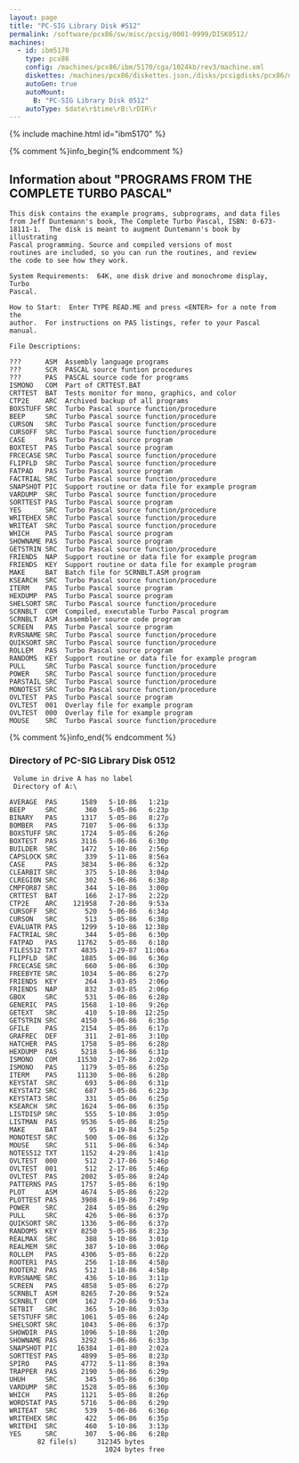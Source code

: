 ```yaml
---
layout: page
title: "PC-SIG Library Disk #512"
permalink: /software/pcx86/sw/misc/pcsig/0001-0999/DISK0512/
machines:
  - id: ibm5170
    type: pcx86
    config: /machines/pcx86/ibm/5170/cga/1024kb/rev3/machine.xml
    diskettes: /machines/pcx86/diskettes.json,/disks/pcsigdisks/pcx86/diskettes.json
    autoGen: true
    autoMount:
      B: "PC-SIG Library Disk 0512"
    autoType: $date\r$time\rB:\rDIR\r
---
```


{% include machine.html id="ibm5170" %}

{% comment %}info_begin{% endcomment %}

## Information about "PROGRAMS FROM THE COMPLETE TURBO PASCAL"

    This disk contains the example programs, subprograms, and data files
    from Jeff Duntemann's book, The Complete Turbo Pascal, ISBN: 0-673-
    18111-1.  The disk is meant to augment Duntemann's book by illustrating
    Pascal programming. Source and compiled versions of most
    routines are included, so you can run the routines, and review
    the code to see how they work.
    
    System Requirements:  64K, one disk drive and monochrome display, Turbo
    Pascal.
    
    How to Start:  Enter TYPE READ.ME and press <ENTER> for a note from the
    author.  For instructions on PAS listings, refer to your Pascal manual.
    
    File Descriptions:
    
    ???      ASM  Assembly language programs
    ???      SCR  PASCAL source funtion procedures
    ???      PAS  PASCAL source code for programs
    ISMONO   COM  Part of CRTTEST.BAT
    CRTTEST  BAT  Tests monitor for mono, graphics, and color
    CTP2E    ARC  Archived backup of all programs
    BOXSTUFF SRC  Turbo Pascal source function/procedure
    BEEP     SRC  Turbo Pascal source function/procedure
    CURSON   SRC  Turbo Pascal source function/procedure
    CURSOFF  SRC  Turbo Pascal source function/procedure
    CASE     PAS  Turbo Pascal source program
    BOXTEST  PAS  Turbo Pascal source program
    FRCECASE SRC  Turbo Pascal source function/procedure
    FLIPFLD  SRC  Turbo Pascal source function/procedure
    FATPAD   PAS  Turbo Pascal source program
    FACTRIAL SRC  Turbo Pascal source function/procedure
    SNAPSHOT PIC  Support routine or data file for example program
    VARDUMP  SRC  Turbo Pascal source function/procedure
    SORTTEST PAS  Turbo Pascal source program
    YES      SRC  Turbo Pascal source function/procedure
    WRITEHEX SRC  Turbo Pascal source function/procedure
    WRITEAT  SRC  Turbo Pascal source function/procedure
    WHICH    PAS  Turbo Pascal source program
    SHOWNAME PAS  Turbo Pascal source program
    GETSTRIN SRC  Turbo Pascal source function/procedure
    FRIENDS  NAP  Support routine or data file for example program
    FRIENDS  KEY  Support routine or data file for example program
    MAKE     BAT  Batch file for SCRNBLT.ASM program
    KSEARCH  SRC  Turbo Pascal source function/procedure
    ITERM    PAS  Turbo Pascal source program
    HEXDUMP  PAS  Turbo Pascal source program
    SHELSORT SRC  Turbo Pascal source function/procedure
    SCRNBLT  COM  Compiled, executable Turbo Pascal program
    SCRNBLT  ASM  Assembler source code program
    SCREEN   PAS  Turbo Pascal source program
    RVRSNAME SRC  Turbo Pascal source function/procedure
    QUIKSORT SRC  Turbo Pascal source function/procedure
    ROLLEM   PAS  Turbo Pascal source program
    RANDOMS  KEY  Support routine or data file for example program
    PULL     SRC  Turbo Pascal source function/procedure
    POWER    SRC  Turbo Pascal source function/procedure
    PARSTAIL SRC  Turbo Pascal source function/procedure
    MONOTEST SRC  Turbo Pascal source function/procedure
    OVLTEST  PAS  Turbo Pascal source program
    OVLTEST  001  Overlay file for example program
    OVLTEST  000  Overlay file for example program
    MOUSE    SRC  Turbo Pascal source function/procedure
{% comment %}info_end{% endcomment %}


### Directory of PC-SIG Library Disk 0512

     Volume in drive A has no label
     Directory of A:\

    AVERAGE  PAS      1589   5-10-86   1:21p
    BEEP     SRC       360   5-05-86   6:23p
    BINARY   PAS      1317   5-05-86   8:27p
    BOMBER   PAS      7107   5-06-86   6:33p
    BOXSTUFF SRC      1724   5-05-86   6:26p
    BOXTEST  PAS      3116   5-06-86   6:30p
    BUILDER  SRC      1472   5-10-86   2:56p
    CAPSLOCK SRC       339   5-11-86   8:56a
    CASE     PAS      3834   5-06-86   6:32p
    CLEARBIT SRC       375   5-10-86   3:04p
    CLREGION SRC       302   5-06-86   6:38p
    CMPFOR87 SRC       344   5-10-86   3:00p
    CRTTEST  BAT       166   2-17-86   2:22p
    CTP2E    ARC    121958   7-20-86   9:53a
    CURSOFF  SRC       520   5-06-86   6:34p
    CURSON   SRC       513   5-05-86   6:38p
    EVALUATR PAS      1299   5-10-86  12:38p
    FACTRIAL SRC       344   5-05-86   6:30p
    FATPAD   PAS     11762   5-05-86   6:18p
    FILES512 TXT      4835   1-29-87  11:06a
    FLIPFLD  SRC      1885   5-06-86   6:36p
    FRCECASE SRC       660   5-06-86   6:30p
    FREEBYTE SRC      1034   5-06-86   6:27p
    FRIENDS  KEY       264   3-03-85   2:06p
    FRIENDS  NAP       832   3-03-85   2:06p
    GBOX     SRC       531   5-06-86   6:28p
    GENERIC  PAS      1568   1-10-86   9:26p
    GETEXT   SRC       410   5-10-86  12:25p
    GETSTRIN SRC      4150   5-06-86   6:35p
    GFILE    PAS      2154   5-05-86   6:17p
    GRAFREC  DEF       311   2-01-86   3:10p
    HATCHER  PAS      1758   5-05-86   6:28p
    HEXDUMP  PAS      5218   5-06-86   6:31p
    ISMONO   COM     11530   2-17-86   2:02p
    ISMONO   PAS      1179   5-05-86   6:25p
    ITERM    PAS     11130   5-06-86   6:28p
    KEYSTAT  SRC       693   5-06-86   6:31p
    KEYSTAT2 SRC       687   5-05-86   6:23p
    KEYSTAT3 SRC       331   5-05-86   6:25p
    KSEARCH  SRC      1624   5-06-86   6:35p
    LISTDISP SRC       555   5-10-86   3:05p
    LISTMAN  PAS      9536   5-05-86   8:25p
    MAKE     BAT        95   8-19-84   5:25p
    MONOTEST SRC       500   5-06-86   6:32p
    MOUSE    SRC       511   5-06-86   6:34p
    NOTES512 TXT      1152   4-29-86   1:41p
    OVLTEST  000       512   2-17-86   5:46p
    OVLTEST  001       512   2-17-86   5:46p
    OVLTEST  PAS      2002   5-05-86   8:24p
    PATTERNS PAS      1757   5-05-86   6:19p
    PLOT     ASM      4674   5-05-86   6:22p
    PLOTTEST PAS      3908   6-19-86   7:49p
    POWER    SRC       284   5-05-86   6:29p
    PULL     SRC       426   5-06-86   6:37p
    QUIKSORT SRC      1336   5-06-86   6:37p
    RANDOMS  KEY      8250   5-05-86   8:23p
    REALMAX  SRC       388   5-10-86   3:01p
    REALMEM  SRC       387   5-10-86   3:06p
    ROLLEM   PAS      4306   5-05-86   6:22p
    ROOTER1  PAS       256   1-18-86   4:58p
    ROOTER2  PAS       512   1-18-86   4:58p
    RVRSNAME SRC       436   5-10-86   3:11p
    SCREEN   PAS      4858   5-05-86   6:27p
    SCRNBLT  ASM      8265   7-20-86   9:52a
    SCRNBLT  COM       162   7-20-86   9:53a
    SETBIT   SRC       365   5-10-86   3:03p
    SETSTUFF SRC      1061   5-05-86   6:24p
    SHELSORT SRC      1043   5-06-86   6:37p
    SHOWDIR  PAS      1096   5-10-86   1:20p
    SHOWNAME PAS      3292   5-06-86   6:33p
    SNAPSHOT PIC     16384   1-01-80   2:02a
    SORTTEST PAS      4899   5-05-86   8:23p
    SPIRO    PAS      4772   5-11-86   8:39a
    TRAPPER  PAS      2190   5-06-86   6:29p
    UHUH     SRC       345   5-05-86   6:30p
    VARDUMP  SRC      1528   5-05-86   6:30p
    WHICH    PAS      1121   5-05-86   8:26p
    WORDSTAT PAS      5716   5-06-86   6:29p
    WRITEAT  SRC       539   5-06-86   6:36p
    WRITEHEX SRC       422   5-06-86   6:35p
    WRITEHI  SRC       460   5-10-86   3:13p
    YES      SRC       307   5-06-86   6:28p
           82 file(s)     312345 bytes
                            1024 bytes free
